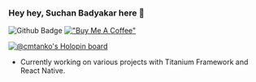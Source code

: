 ### Hey hey, Suchan Badyakar here 👋
![Github Badge](https://img.shields.io/badge/-cmtanko-grey?style=flat&logo=github&logoColor=white&link=https://github.com/cmtanko/)
[!["Buy Me A Coffee"](https://www.buymeacoffee.com/assets/img/custom_images/orange_img.png)](https://www.buymeacoffee.com/cmtanko)

[![@cmtanko's Holopin board](https://holopin.me/cmtanko)](https://holopin.io/@cmtanko)

- Currently working on various projects with Titanium Framework and React Native.

<!--
**cmtanko/cmtanko** is a ✨ _special_ ✨ repository because its `README.md` (this file) appears on your GitHub profile.

Here are some ideas to get you started:

- 🔭 I’m currently working on ...
- 🌱 I’m currently learning ...
- 👯 I’m looking to collaborate on ...
- 🤔 I’m looking for help with ...
- 💬 Ask me about ...
- 📫 How to reach me: ...
- 😄 Pronouns: ...
- ⚡ Fun fact: ...
-->
